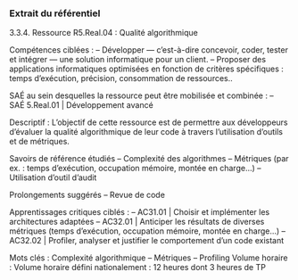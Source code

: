 ### Extrait du référentiel

3.3.4. Ressource R5.Real.04 : Qualité algorithmique

Compétences ciblées :
– Développer — c’est-à-dire concevoir, coder, tester et intégrer — une solution informatique pour un client.
– Proposer des applications informatiques optimisées en fonction de critères spécifiques : temps d’exécution, précision, consommation de ressources..

SAÉ au sein desquelles la ressource peut être mobilisée et combinée :
– SAÉ 5.Real.01 | Développement avancé

Descriptif :
L’objectif de cette ressource est de permettre aux développeurs d’évaluer la qualité algorithmique de leur code à travers l’utilisation d’outils et de métriques.

Savoirs de référence étudiés
– Complexité des algorithmes
– Métriques (par ex. : temps d’exécution, occupation mémoire, montée en charge...)
– Utilisation d’outil d’audit

Prolongements suggérés
– Revue de code

Apprentissages critiques ciblés :
– AC31.01 | Choisir et implémenter les architectures adaptées
– AC32.01 | Anticiper les résultats de diverses métriques (temps d’exécution, occupation mémoire, montée en charge...)
– AC32.02 | Profiler, analyser et justifier le comportement d’un code existant

Mots clés :
Complexité algorithmique – Métriques – Profiling
Volume horaire :
Volume horaire défini nationalement : 12 heures dont 3 heures de TP
